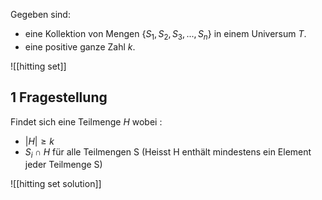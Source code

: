 Gegeben sind:
- eine Kollektion von Mengen $\{S_{1}, S_{2}, S_{3}, ..., S_{n}\}$ in einem Universum $T$.
- eine positive ganze Zahl $k$.

![[hitting set]]
## 1 Fragestellung
Findet sich eine Teilmenge $H$ wobei :
- $|H| \ge k$ 
- $S_{i} \cap H$ für alle Teilmengen S (Heisst H enthält mindestens ein Element jeder Teilmenge S)

![[hitting set solution]]
